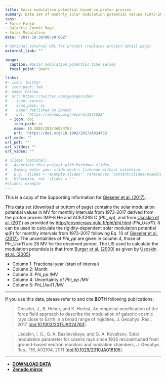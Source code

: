 ```yaml
---
title: Solar modulation potential based on proton proxies
summary: Data set of monthly solar modulation potential values (1973-2017) derived from 1.28 GV proton proxies IMP-8 He and ACE/CRIS C
tags:
- Force Field 
- Galactic Cosmic Rays 
- Solar Modulation
date: "2017-10-30T00:00:00Z"

# Optional external URL for project (replaces project detail page).
external_link: ""

image:
  caption: #Solar modulation potential time series
  focal_point: Smart

links:
#- icon: twitter
#  icon_pack: fab
#  name: Follow
#  url: https://twitter.com/georgecushen
#  - icon: zotero
#    icon_pack: ai
#    name: Published on Zenodo
#    url: 'https://zenodo.org/record/3541628'
  - icon: doi
    icon_pack: ai
    name: 10.1002/2017JA024763
    url: 'https://doi.org/10.1002/2017JA024763'
url_code: ""
url_pdf: ""
url_slides: ""
url_video: ""

# Slides (optional).
#   Associate this project with Markdown slides.
#   Simply enter your slide deck's filename without extension.
#   E.g. `slides = "example-slides"` references `content/slides/example-slides.md`.
#   Otherwise, set `slides = ""`.
#slides: example
---
```


This is a copy of the Supporting Information for [Gieseler et al. (2017)](https://jgieseler.github.io/publication/gieseler-2017/).

This data set (download at buttom of page) contains the solar modulation potential values in MV for monthly intervals from 1973-2017 derived from the proton proxies IMP-8 He and ACE/CRIS C (*Phi_pp*), and from [Usoskin et al. (2011)](https://doi.org/10.1029/2010JA016105) as provided by http://cosmicrays.oulu.fi/phi/phi.html (*Phi_Uso11*). It can be used to calculate the rigidity-dependent solar modulation potential φ(P) for monthly intervals from 1973-2017 following Eq. 10 of [Gieseler et al. (2017)](https://jgieseler.github.io/publication/gieseler-2017/). The uncertainties of *Phi_pp* are given in column 4, those of Phi_Uso11 are 26 MV for the observed period. The LIS used to calculate the modulation potentials is that from [Burger et al. (2000)](https://doi.org/10.1029/2000JA000153) as given by [Usoskin et al. (2005)](https://doi.org/10.1029/2005JA011250).

- Column 1: Fractional year (start of interval)
- Column 2: Month
- Column 3: *Phi_pp* /MV
- Column 4: Uncertainty of *Phi_pp* /MV
- Column 5: *Phi_Uso11* /MV

***

If you use this data, please refer to and cite **BOTH** following publications:

> Gieseler, J., B. Heber, and K. Herbst, An empirical modification of the force field approach to describe the modulation of galactic cosmic rays close to Earth in a broad range of rigidities, J. Geophys. Res., 2017 ([doi:10.1002/2017JA024763](https://doi.org/10.1002/2017JA024763)).

> Usoskin, I. G., G. A. Bazilevskaya, and G. A. Kovaltsov, Solar modulation parameter for cosmic rays since 1936 reconstructed from ground-based neutron monitors and ionization chambers, J. Geophys. Res., 116, A02104, 2011 ([doi:10.1029/2010JA016105](https://doi.org/10.1029/2010JA016105)). 

***

- [**DOWNLOAD DATA**](https://www.ieap.uni-kiel.de/et/ag-heber/cosmicrays/ds01.txt)
- [**Zenodo mirror**](https://doi.org/10.5281/zenodo.1480508)



